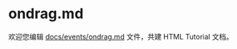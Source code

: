 ondrag.md
===

欢迎您编辑 <a target="__blank" href="https://github.com/jaywcjlove/html-tutorial/blob/master/docs/events/ondrag.md">docs/events/ondrag.md</a> 文件，共建 HTML Tutorial 文档。